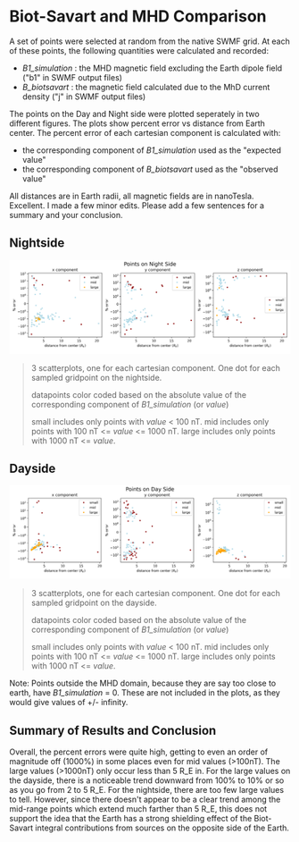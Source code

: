 # Biot-Savart and MHD Comparison

A set of points were selected at random from the native SWMF grid. At each of these points, the following quantities were calculated and recorded:

- *B1_simulation* : the MHD magnetic field excluding the Earth dipole field ("b1" in SWMF output files)
- *B_biotsavart* : the magnetic field calculated due to the MhD current density ("j" in SWMF output files)

The points on the Day and Night side were plotted seperately in two different figures. The plots show percent error vs distance from Earth center. The percent error of each cartesian component is calculated with: 
- the corresponding component of *B1_simulation* used as the "expected value"
- the corresponding component of *B_biotsavart*  used as the "observed value"

All distances are in Earth radii, all magnetic fields are in nanoTesla.
Excellent. I made a few minor edits. Please add a few sentences for a summary and your conclusion.


## Nightside
![](images/night_side.png) 
>3 scatterplots, one for each cartesian component. One dot for each sampled gridpoint on the nightside.
>
>datapoints color coded based on the absolute value of the corresponding component of *B1_simulation* (or *value*)
>
>small includes only points with *value* < 100 nT.
>mid includes only points with 100 nT <= *value* <= 1000 nT.
>large includes only points with 1000 nT <= *value*.

## Dayside
![](images/day_side.png) 
>3 scatterplots, one for each cartesian component. One dot for each sampled gridpoint on the dayside.
>
>datapoints color coded based on the absolute value of the corresponding component of *B1_simulation* (or *value*)
>
>small includes only points with *value* < 100 nT.
>mid includes only points with 100 nT <= *value* <= 1000 nT.
>large includes only points with 1000 nT <= *value*.

Note: Points outside the MHD domain, because they are say too close to earth, have *B1_simulation* = 0. These are not included in the plots, as they would give values of +/- infinity.

## Summary of Results and Conclusion
Overall, the percent errors were quite high, getting to even an order of magnitude off (1000%) in some places even for mid values (>100nT). The large values (>1000nT) only occur less than 5 R\_E in. For the large values on the dayside, there is a noticeable trend downward from 100% to 10% or so as you go from 2 to 5 R\_E. For the nightside, there are too few large values to tell. However, since there doesn't appear to be a clear trend among the mid-range points which extend much farther than 5 R\_E, this does not support the idea that the Earth has a strong shielding effect of the Biot-Savart integral contributions from sources on the opposite side of the Earth.
